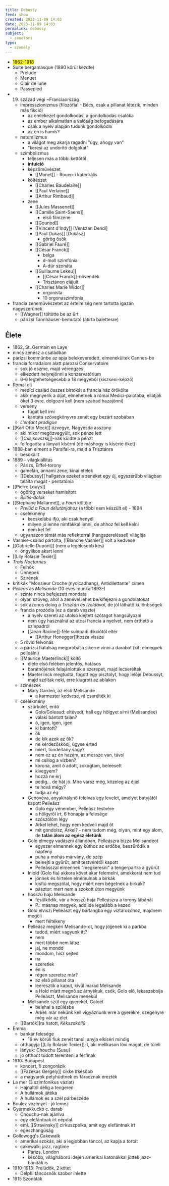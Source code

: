 ```yaml
---
title: Debussy
feed: show
created: 2023-11-09 14:03
date: 2023-11-09 14:03
permalink: debussy
subject:
  - zenetöri
type:
  - személy
---
```

- <mark>1862-1918</mark>
- Suite bergamasque (1890 körül kezdte)
	- Prelude
	- Menuet
	- Clair de lune
	- Passepied
- 19. század végi ~Franciaország
	- impresszionizmus (filozófia! - Bécs, csak a pillanat létezik, minden más fikció)
		- az emlékezet gondolkodás, a gondolkodás csalóka
		- az ember alkalmatlan a valóság befogadására
		- csak a nyelv alapján tudunk gondolkodni
		- az én is hamis?
	- naturalizmus
		- a világot meg akarja ragadni "úgy, ahogy van"
		- "keresi az undorító dolgokat"
	- szimbolizmus
		- teljesen más a többi kettőtől
		- **intuíció**
		- képzőművészet
			- [[Monet]] - Rouen-i katedrális
		- költészet
			- [[Charles Baudelaire]]
			- [[Paul Verlaine]]
			- [[Arthur Rimbaud]]
		- zene
			- [[Jules Massenet]]
			- [[Camille Saint-Saens]]
				- első filmzene
			- [[Gounod]]
			- [[Vincent d'Indy]] [Venszan Dendi]
			- [[Paul Dukas]] [Dükász]
				- görög ősök
			- [[Gabriel Fauré]]
			- [[César Franck]]
				- belga
				- d-moll szimfónia
				- A-dúr szonáta
			- [[Guillaume Lekeu]]
				- [[César Franck]]-növendék
				- Trisztánon elájult
			- [[Charles Marie Widor]]
				- orgonista
				- 10 orgonaszimfónia
- francia zeneművészetet az értelmiség nem tartotta igazán nagyszerűnek
	- [[Wagner]] töltötte be az ürt
	- párizsi Tannhäuser-bemutató (átírta balettesre)

## Élete
- 1862, St. Germain en Laye
- nincs zenész a családban
- párizsi kommünbe az apja belekeveredett, elmenekültek Cannes-be
- francia forradalom alatt pározsi Conservatoire
	- sok jó eszme, majd vérengzés
	- elkezdett helyrejönni a konzervatórium
	- 6-6 legtehetségesebb a 18 megyéből (kiszseni-képző)
- Római díj
	- medici család összes birtokát a francia ház örökölte
	- akik megnyerik a díjat, elmehetnek a római Medici-palotába, ellátják őket 3 évre, dolgozni kell (nem szabad hazajönni)
	- verseny
		- fúgát kell írni
		- kantáta szövegkönyvre zenét egy bezárt szobában
	- *L'enfant prodigue*
- [[Karl Otto Meck]] özvegye, Nagyesda asszony
	- aki mikor megözvegyült, sok pénze lett
	- [[Csajkovszkij]]-nak küldte a pénzt
	- felfogadta a lányait kísérni (de máshogy is kísérte őket)
- 1888-ban elment a Parsifal-ra, majd a Trisztánra
	- besokallt
- 1889 - világkiállítás
	- Párizs, Eiffel-torony
	- gamelán, annami zene, kínai ételek
	- [[Debussy]] hallgatva ezeket a zenéket egy új, egyszerűbb világban találta magát - pentatónia
- [[Pierre Louys]]
	- ógörög verseket hamisított
	- *Bilitis-dalok*
- [[Stephane Mallarmé]], a *Faun* költője
	- *Prelűd a Faun délutánjához* (a többi nem készült el) - 1894
	- cselekmény
		- kecskelábú ifjú, aki csak henyél
		- milyen jó lenne nimfákkal lenni, de ahhoz fel kell kelni
		- nem kel fel
	- ugyanazon témát más reflektorral (hangszereléssel) világítja
- Vasnier-család pártolta, [[Blanche Vasnier]] volt a kedvese
- [[Gabrielle Dupont]] (nem a legélesebb kés)
	- öngyilkos akart lenni
- [[Lily Rolasie Texier]]
- *Trois Nocturnes*
	- Felhők
	- Ünnepek
	- Szirének
- kritikák "Monsieur Croche (nyolcadhang), Antidilettante" címen
- *Pelléas és Melisande* (10 éves munka 1893-)
	- szinte nincs befejezett mondata
	- olyan szöveg, ahol a zenével lehet be/kifejezni a gondolatokat
	- sok azonos dolog a *Trisztán és Izoldával*, de jól láthatő különbségek
	- francia prozódia (ez a darab veszte)
		- a nyelv szereti az utolsó kiejtett szótagot hangsúlyozni
		- nem úgy használná az utcai francia a nyelvet, nem érthető a színpadról
		- [[Jean Racine]]-féle suínpadi dikciótól eltér
			- [[Arthur Honegger]]hozza vissza
	- 5 rövid felvonás
	- a párizsi fiatalság megpróbálja sikerre vinni a darabot (kif: elmegyek pelleálni)
	- [[Maurice Maeterlinck]] költő
		- élete első felében jelentős, hatásos
		- barátnőjének felajánlották a szerepet, majd lecserélték
		- Maeterlinck megtudta, fogott egy pisztolyt, hogy lelője Debussyt, majd szóltak neki, erre kiugrott az ablakon
	- színészek
		- Mary Garden, az első Melisande
			- a karmester kedvese, rá cserélték ki
	- cselekmény
		- szürkület, erdő
			- Golo/Goleaud: eltévedt, hall egy hölgyet sírni (Melisandee)
			- valaki bántott talán?
			- ó, igen, igen, igen
			- ki bántott?
			- ők
			- de kik azok az ők?
			- ne kérdezősködj, úgyse érted
			- miért, tündérlány vagy?
			- nem ez az én hazám, az messze van, távol
			- mi csillog a vízben?
			- korona, amit ő adott, zokogtam, beleesett
			- kivegyem?
			- hozzá ne érj
			- pedig... de hát jó. Mire vársz még, közeleg az éjjel
			- te hová mégy?
			- tudja az ég
		- Genovéva, anyakirálynő felolvas egy levelet, amelyet bátyjától kapott Pelleász
			- Golo egy vénember, Pelleász testvére
			- a hölgyről írt, 6 hónapja a felesége
			- szószólóm légy
			- Arkel lehet, hogy nem kedveli majd őt
			- mit gondolsz, Arkel? - nem tudom még, olyan, mint egy álom, de **talán álom az egész életünk**
		- Golo elmegy vadászni állandóan, Pelleászra bízza Melisandeot
			- egyszer elmennek egy kúthoz az erdőbe, beszűrődik a napfény
			- puha a mohás márvány, de szép
			- beleejti a gyűrűt, amit testvérétől kapott
			- Pelleásszal elmennek "megkeresni" a tengerpartra a gyűrűt
		- Iniold (Golo fia) akkora követ akar felemelni, amekkorát nem tud
			- jönnek és hirtelen elnémulnak a birkák
			- kisfiú megszólal, hogy miért nem bégetnek a birkák?
			- pásztor: mert nem a szokott úton megyünk
		- hosszú hajú Melisande
			- fésülködik, vár a hosszú haja Pelleászra a torony lábánál
			- P.: másnap megyek, add ide legalább a kezed
		- Golo elviszi Pelleászt egy barlangba egy víztározóhoz, majdnem megöli
			- mert féltékeny
		- Pelleász megkéri Melisande-ot, hogy jöjjenek ki a parkba
			- tudod, miért vagyunk itt?
			- nem
			- mert többé nem látsz
			- jaj, ne mondd
			- mondom, hisz sejted
			- na
			- szeretlek
			- én is
			- régen szeretsz már?
			- az első pillanat óta
			- leeresztik a kaput, kívül marad Melisande
			- a Hold miatt megnő az árnyékuk, csók, Golo elő, lekaszabolja Pelleászt, Melisande menekül
		- Melisande szül egy gyereket, Goloét
			- belehal a szülésbe
			- Arkel: már nekünk kell vigyáznunk erre a gyerekre, szegényre még vár az élet
	- [[Bartók]]ra hatott, *Kékszakállú*
- Emma
	- bankár felesége
		- 16 év körüli fiuk zenét tanul, anyja elkíséri mindig
	- otthagyja [[Lily Rolasie Texier]]-t, aki mellkason lövi magát, de túléli
	- lányuk: Chouchu [Susu]
	- jó otthont tudott teremteni a férfinak
- 1910: Budapest
	- koncert, ő zongorázik
	- [[Fazekas Gergely]] cikke #később 
	- a magyarok petyhüdtnek és fáradznak érezték
- La mer (3 szimfonikus vázlat)
	- Hajnaltól délig a tengeren
	- A hullámok játéka
	- A hullámok és a szél párbeszéde
- Boulez vezényel - jó lemez
- Gyermekkuckó c. darab
	- Chouchu-nak ajánlva
	- egy elefántnak írt népdal
	- eml. [[Stravinsky]] cirkuszpolka, amit egy elefántnak írt
	- egészhangúság
- Gollowogg's Cakewalk
	- amerikai szokás, aki a legjobban táncol, az kapja a tortát
	- cakewalk: jazz, ragtime
		- Párizs, London
		- később, világháború idején amerikai katonákkal jöttek jazz-bandák is
- 1910-1913: Prelüdök, 2 kötet
	- Delphi táncosnők szobor ihlette
- 1915 Szonáták
